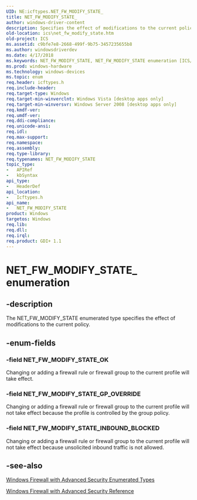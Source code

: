 ```yaml
---
UID: NE:icftypes.NET_FW_MODIFY_STATE_
title: NET_FW_MODIFY_STATE_
author: windows-driver-content
description: Specifies the effect of modifications to the current policy.
old-location: ics\net_fw_modify_state.htm
old-project: ICS
ms.assetid: c9bfe7e8-2668-499f-9b75-3457235655b8
ms.author: windowsdriverdev
ms.date: 4/17/2018
ms.keywords: NET_FW_MODIFY_STATE, NET_FW_MODIFY_STATE enumeration [ICS/ICF], NET_FW_MODIFY_STATE_, NET_FW_MODIFY_STATE_GP_OVERRIDE, NET_FW_MODIFY_STATE_INBOUND_BLOCKED, NET_FW_MODIFY_STATE_OK, icftypes/NET_FW_MODIFY_STATE, icftypes/NET_FW_MODIFY_STATE_GP_OVERRIDE, icftypes/NET_FW_MODIFY_STATE_INBOUND_BLOCKED, icftypes/NET_FW_MODIFY_STATE_OK, ics.net_fw_modify_state
ms.prod: windows-hardware
ms.technology: windows-devices
ms.topic: enum
req.header: icftypes.h
req.include-header: 
req.target-type: Windows
req.target-min-winverclnt: Windows Vista [desktop apps only]
req.target-min-winversvr: Windows Server 2008 [desktop apps only]
req.kmdf-ver: 
req.umdf-ver: 
req.ddi-compliance: 
req.unicode-ansi: 
req.idl: 
req.max-support: 
req.namespace: 
req.assembly: 
req.type-library: 
req.typenames: NET_FW_MODIFY_STATE
topic_type:
-	APIRef
-	kbSyntax
api_type:
-	HeaderDef
api_location:
-	Icftypes.h
api_name:
-	NET_FW_MODIFY_STATE
product: Windows
targetos: Windows
req.lib: 
req.dll: 
req.irql: 
req.product: GDI+ 1.1
---
```


# NET_FW_MODIFY_STATE_ enumeration


## -description


The NET_FW_MODIFY_STATE enumerated type specifies the effect of modifications to the current policy.


## -enum-fields




### -field NET_FW_MODIFY_STATE_OK

Changing or adding a firewall rule or firewall group to the current profile will take effect.


### -field NET_FW_MODIFY_STATE_GP_OVERRIDE

Changing or adding a firewall rule or firewall group to the current profile will not take effect because the profile is controlled by the group policy.


### -field NET_FW_MODIFY_STATE_INBOUND_BLOCKED

Changing or adding a firewall rule or firewall group to the current profile will not take effect because unsolicited inbound traffic is not allowed.


## -see-also




<a href="https://msdn.microsoft.com/72b85ab7-feb4-4bd2-8581-041e2c6d93b1">Windows Firewall with Advanced Security Enumerated Types</a>



<a href="https://msdn.microsoft.com/b1b154f1-2574-4e8e-a088-5e502bb889e7">Windows Firewall with Advanced Security Reference</a>
 

 

